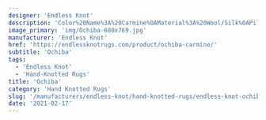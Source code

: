 ```yaml
---
designer: 'Endless Knot'
description: 'Color%20Name%3A%20Carmine%0AMaterial%3A%20Wool/Silk%0APile%3A%20CutStyle%3A%20Abstract'
image_primary: 'img/Ochiba-600x769.jpg'
manufacturer: 'Endless Knot'
href: 'https://endlessknotrugs.com/product/ochiba-carmine/'
subtitle: 'Ochiba'
tags:
  - 'Endless Knot'
  - 'Hand-Knotted Rugs'
title: 'Ochiba'
category: 'Hand Knotted Rugs'
slug: '/manufacturers/endless-knot/hand-knotted-rugs/endless-knot-ochiba'
date: '2021-02-17'
---
```

